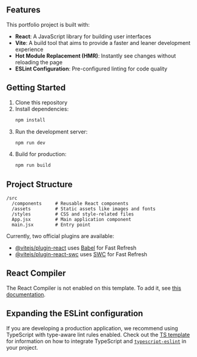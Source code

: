 ## Features

This portfolio project is built with:

- **React**: A JavaScript library for building user interfaces
- **Vite**: A build tool that aims to provide a faster and leaner development experience
- **Hot Module Replacement (HMR)**: Instantly see changes without reloading the page
- **ESLint Configuration**: Pre-configured linting for code quality

## Getting Started

1. Clone this repository
2. Install dependencies:
   ```bash
   npm install
   ```
3. Run the development server:
   ```bash
   npm run dev
   ```
4. Build for production:
   ```bash
   npm run build
   ```

## Project Structure

```
/src
  /components     # Reusable React components
  /assets         # Static assets like images and fonts
  /styles         # CSS and style-related files
  App.jsx         # Main application component
  main.jsx        # Entry point
```

Currently, two official plugins are available:

- [@vitejs/plugin-react](https://github.com/vitejs/vite-plugin-react/blob/main/packages/plugin-react) uses [Babel](https://babeljs.io/) for Fast Refresh
- [@vitejs/plugin-react-swc](https://github.com/vitejs/vite-plugin-react/blob/main/packages/plugin-react-swc) uses [SWC](https://swc.rs/) for Fast Refresh

## React Compiler

The React Compiler is not enabled on this template. To add it, see [this documentation](https://react.dev/learn/react-compiler/installation).

## Expanding the ESLint configuration

If you are developing a production application, we recommend using TypeScript with type-aware lint rules enabled. Check out the [TS template](https://github.com/vitejs/vite/tree/main/packages/create-vite/template-react-ts) for information on how to integrate TypeScript and [`typescript-eslint`](https://typescript-eslint.io) in your project.
